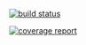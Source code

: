 
[![build status](https://gitlab.devlabs.linuxassist.net/smradius/smradius/badges/master/build.svg)](https://gitlab.devlabs.linuxassist.net/smradius/smradius/commits/master)

[![coverage report](https://gitlab.devlabs.linuxassist.net/smradius/smradius/badges/master/coverage.svg)](https://gitlab.devlabs.linuxassist.net/smradius/smradius/commits/master)